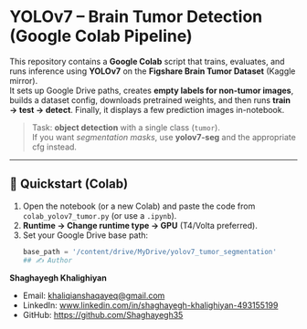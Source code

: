 # YOLOv7 – Brain Tumor Detection (Google Colab Pipeline)

This repository contains a **Google Colab** script that trains, evaluates, and runs inference using **YOLOv7** on the **Figshare Brain Tumor Dataset** (Kaggle mirror).  
It sets up Google Drive paths, creates **empty labels for non-tumor images**, builds a dataset config, downloads pretrained weights, and then runs **train → test → detect**. Finally, it displays a few prediction images in-notebook.

> Task: **object detection** with a single class (`tumor`).  
> If you want *segmentation masks*, use **yolov7-seg** and the appropriate cfg instead.

---

## 🚀 Quickstart (Colab)

1. Open the notebook (or a new Colab) and paste the code from `colab_yolov7_tumor.py` (or use a `.ipynb`).
2. **Runtime → Change runtime type → GPU** (T4/Volta preferred).
3. Set your Google Drive base path:
   ```python
   base_path = '/content/drive/MyDrive/yolov7_tumor_segmentation'
   ## ✍️ Author
**Shaghayegh Khalighiyan**  
- Email: khaliqianshaqayeq@gmail.com
- LinkedIn: www.linkedin.com/in/shaghayegh-khalighiyan-493155199 
- GitHub: https://github.com/Shaghayegh35

